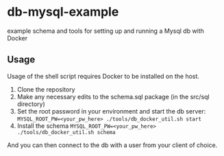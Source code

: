 # db-mysql-example

example schema and tools for setting up and running a Mysql db with Docker

## Usage

Usage of the shell script requires Docker to be installed on the host.

1. Clone the repository
2. Make any necessary edits to the schema.sql package (in the src/sql directory)
3. Set the root password in your environment and start the db server:
```MYSQL_ROOT_PW=<your_pw_here> ./tools/db_docker_util.sh start```
4. Install the schema
```MYSQL_ROOT_PW=<your_pw_here> ./tools/db_docker_util.sh schema```


And you can then connect to the db with a user from your client of choice.

